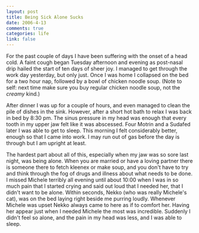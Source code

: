 ```yaml
--- 
layout: post
title: Being Sick Alone Sucks
date: 2006-4-13
comments: true
categories: life
link: false
---
```

For the past couple of days I have been suffering with the onset of a head cold. A faint cough began Tuesday afternoon and evening as post-nasal drip hailed the start of ten days of sheer joy. I managed to get through the work day yesterday, but only just. Once I was home I collapsed on the bed for a two hour nap, followed by a bowl of chicken noodle soup. (Note to self: next time make sure you buy regular chicken noodle soup, not the <i>creamy</i> kind.)

After dinner I was up for a couple of hours, and even managed to clean the pile of dishes in the sink. However, after a short hot bath to relax I was back in bed by 8:30 pm. The sinus pressure in my head was enough that every tooth in my upper jaw felt like it was abscessed. Four Motrin and a Sudafed later I was able to get to sleep. This morning I felt considerably better, enough so that I came into work. I may run out of gas before the day is through but I am upright at least.

The hardest part about all of this, especially when my jaw was so sore last night, was being alone. When you are married or have a loving partner there is someone there to fetch kleenex or make soup, and you don't have to try and think through the fog of drugs and illness about what needs to be done. I missed Michele terribly all evening until about 10:00 when I was in so much pain that I started crying and said out loud that I needed her, that I didn't want to be alone. Within seconds, Nekko (who was really Michele's cat), was on the bed laying right beside me purring loudly. Whenever Michele was upset Nekko always came to here as if to comfort her. Having her appear just when I needed Michele the most was incredible. Suddenly I didn't feel so alone, and the pain in my head was less, and I was able to sleep.
